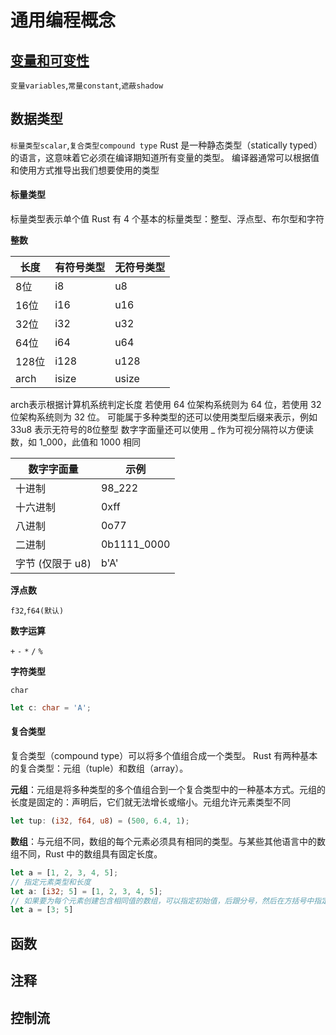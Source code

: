 # 通用编程概念

## [变量和可变性](./variables/src/main.rs)

`变量variables`,`常量constant`,`遮蔽shadow`

## 数据类型

`标量类型scalar`,`复合类型compound type`
Rust 是一种静态类型（statically typed）的语言，这意味着它必须在编译期知道所有变量的类型。
编译器通常可以根据值和使用方式推导出我们想要使用的类型

#### 标量类型
标量类型表示单个值
Rust 有 4 个基本的标量类型：整型、浮点型、布尔型和字符

**整数**

| 长度   | 有符号类型 | 无符号类型 |
|------|-------|-------|
| 8位   | i8    | u8    |
| 16位  | i16   | u16   |
| 32位  | i32   | u32   |
| 64位  | i64   | u64   |
| 128位 | i128  | u128  |
| arch | isize | usize |

arch表示根据计算机系统判定长度 若使用 64 位架构系统则为 64 位，若使用 32 位架构系统则为 32 位。
可能属于多种类型的还可以使用类型后缀来表示，例如33u8 表示无符号的8位整型
数字字面量还可以使用 _ 作为可视分隔符以方便读数，如 1_000，此值和 1000 相同

| 数字字面量       | 	示例         |
|-------------|-------------|
| 十进制	        | 98_222      |
| 十六进制        | 	0xff       |
| 八进制         | 	0o77       |
| 二进制	        | 0b1111_0000 |
| 字节 (仅限于 u8) | 	b'A'       |

**浮点数**

`f32`,`f64(默认)`

**数字运算**

`+` `-` `*` `/` `%`

**字符类型**

`char`
```rust
let c: char = 'A';
```

#### 复合类型
复合类型（compound type）可以将多个值组合成一个类型。
Rust 有两种基本的复合类型：元组（tuple）和数组（array）。

**元组**：元组是将多种类型的多个值组合到一个复合类型中的一种基本方式。元组的长度是固定的：声明后，它们就无法增长或缩小。元组允许元素类型不同
```rust
let tup: (i32, f64, u8) = (500, 6.4, 1);
```
**数组**：与元组不同，数组的每个元素必须具有相同的类型。与某些其他语言中的数组不同，Rust 中的数组具有固定长度。
```rust
let a = [1, 2, 3, 4, 5];
// 指定元素类型和长度
let a: [i32; 5] = [1, 2, 3, 4, 5];
// 如果要为每个元素创建包含相同值的数组，可以指定初始值，后跟分号，然后在方括号中指定数组的长度
let a = [3; 5]
```

## 函数

## 注释

## 控制流